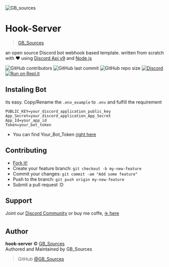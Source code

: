 ![GB_sources](https://4.bp.blogspot.com/-AbJ1au7SfYc/XEHifQKXZWI/AAAAAAAAA5I/beXM7mmhipUNkWUq0zwEmJjOtdg-XZoRgCK4BGAYYCw/s320/chanel%2Bart.png)

Hook-Server
==================
> [GB_Sources](https://github.com/GoruAkiba)

an open source Discord bot webhook based template. written from scratch with ♥ using [Discord Api v9](https://www.npmjs.com/package/discord-api-types) and [Node.js](https://nodejs.org/)


![GitHub contributors](https://img.shields.io/github/contributors/GoruAkiba/hook-server)
![GitHub last commit](https://img.shields.io/github/last-commit/GoruAkiba/hook-server)
![GitHub repo size](https://img.shields.io/github/repo-size/GoruAkiba/hook-server)
[![Discord](https://img.shields.io/discord/332877090003091456)](https://discord.gg/DxenCeV )
[![Run on Repl.it](https://repl.it/badge/github/GoruAkiba/hook-server)](https://repl.it/github/GoruAkiba/hook-server)



## Instaling Bot

its easy. Copy/Rename the `.env_example` to `.env` and fulfill the requirement
```
PUBLIC_KEY=your_discord_application_public_key
App_Secret=your_discord_application_App_Secret
App_Id=your_app_id
Token=your_bot_token
```
- You can find Your_Bot_Token [right here](https://discordapp.com/developers)

## Contributing

- [Fork it!](https://github.com/GoruAkiba/hook-server/fork)
- Create your feature branch: ``git checkout -b my-new-feature``
- Commit your changes: ``git commit -am "Add some feature"``
- Push to the branch: ``git push origin my-new-feature``
- Submit a pull request :D

## Support
Joint our [Discord Community](https://discord.gg/Syx5Rf2u)
or buy me coffe, [☕ here](https://trakteer.id/gb-sources-santoso)

## Author
**hook-server** © [GB_Sources](https://github.com/GoruAkiba)<br>
Authored and Maintained by GB_Sources

> GitHub [@GB_Sources](https://github.com/GoruAkiba)